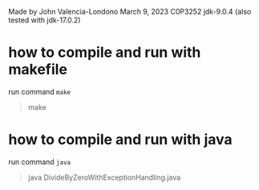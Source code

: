 Made by John Valencia-Londono
March 9, 2023
C0P3252
jdk-9.0.4 (also tested with jdk-17.0.2)

# how to compile and run with makefile
run command `make`
> make 

# how to compile and run with java
run command `java`
> java DivideByZeroWithExceptionHandling.java
